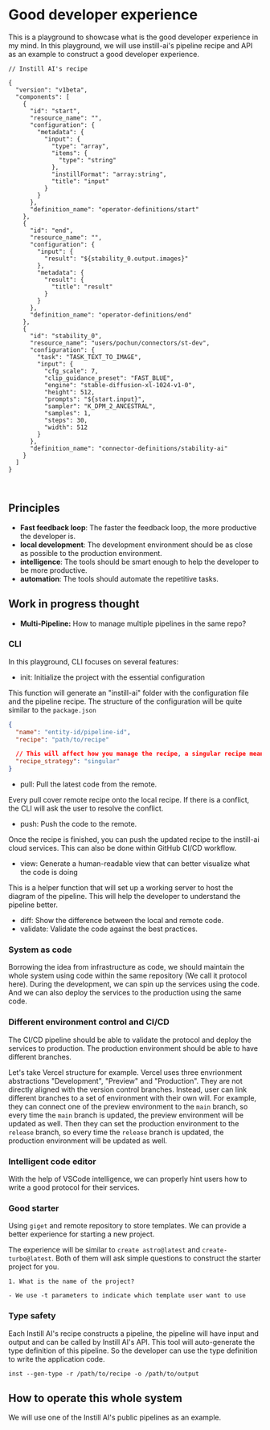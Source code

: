 # Good developer experience

This is a playground to showcase what is the good developer experience in my mind. In this playground, we will use instill-ai's pipeline recipe and API as an example to construct a good developer experience.

```
// Instill AI's recipe

{
  "version": "v1beta",
  "components": [
    {
      "id": "start",
      "resource_name": "",
      "configuration": {
        "metadata": {
          "input": {
            "type": "array",
            "items": {
              "type": "string"
            },
            "instillFormat": "array:string",
            "title": "input"
          }
        }
      },
      "definition_name": "operator-definitions/start"
    },
    {
      "id": "end",
      "resource_name": "",
      "configuration": {
        "input": {
          "result": "${stability_0.output.images}"
        },
        "metadata": {
          "result": {
            "title": "result"
          }
        }
      },
      "definition_name": "operator-definitions/end"
    },
    {
      "id": "stability_0",
      "resource_name": "users/pochun/connectors/st-dev",
      "configuration": {
        "task": "TASK_TEXT_TO_IMAGE",
        "input": {
          "cfg_scale": 7,
          "clip_guidance_preset": "FAST_BLUE",
          "engine": "stable-diffusion-xl-1024-v1-0",
          "height": 512,
          "prompts": "${start.input}",
          "sampler": "K_DPM_2_ANCESTRAL",
          "samples": 1,
          "steps": 30,
          "width": 512
        }
      },
      "definition_name": "connector-definitions/stability-ai"
    }
  ]
}



```

## Principles

- **Fast feedback loop**: The faster the feedback loop, the more productive the developer is.
- **local development**: The development environment should be as close as possible to the production environment.
- **intelligence**: The tools should be smart enough to help the developer to be more productive.
- **automation**: The tools should automate the repetitive tasks.

## Work in progress thought

- **Multi-Pipeline:** How to manage multiple pipelines in the same repo?

### CLI

In this playground, CLI focuses on several features:

- init: Initialize the project with the essential configuration

This function will generate an "instill-ai" folder with the configuration file and the pipeline recipe. The structure of the configuration will be quite similar to the `package.json`

```json
{
  "name": "entity-id/pipeline-id",
  "recipe": "path/to/recipe"

  // This will affect how you manage the recipe, a singular recipe mean the pipeline recipe is only maintained in one json file. A plural recipe will allow you to use $ref to reference different recipe.
  "recipe_strategy": "singular"
}
```

- pull: Pull the latest code from the remote.

Every pull cover remote recipe onto the local recipe. If there is a conflict, the CLI will ask the user to resolve the conflict.

- push: Push the code to the remote.

Once the recipe is finished, you can push the updated recipe to the instill-ai cloud services. This can also be done within GitHub CI/CD workflow.

- view: Generate a human-readable view that can better visualize what the code is doing

This is a helper function that will set up a working server to host the diagram of the pipeline. This will help the developer to understand the pipeline better.

- diff: Show the difference between the local and remote code.
- validate: Validate the code against the best practices.

### System as code

Borrowing the idea from infrastructure as code, we should maintain the whole system using code within the same repository (We call it protocol here). During the development, we can spin up the services using the code. And we can also deploy the services to the production using the same code.

### Different environment control and CI/CD

The CI/CD pipeline should be able to validate the protocol and deploy the services to production. The production environment should be able to have different branches.

Let's take Vercel structure for example. Vercel uses three envrionment abstractions "Development", "Preview" and "Production". They are not directly aligned with the version control branches. Instead, user can link different branches to a set of environment with their own will. For example, they can connect one of the preview environment to the `main` branch, so every time the `main` branch is updated, the preview environment will be updated as well. Then they can set the production environment to the `release` branch, so every time the `release` branch is updated, the production environment will be updated as well.

### Intelligent code editor

With the help of VSCode intelligence, we can properly hint users how to write a good protocol for their services.

### Good starter

Using `giget` and remote repository to store templates. We can provide a better experience for starting a new project.

The experience will be similar to `create astro@latest` and `create-turbo@latest`. Both of them will ask simple questions to construct the starter project for you.

```
1. What is the name of the project?

- We use -t parameters to indicate which template user want to use
```

### Type safety

Each Instill AI's recipe constructs a pipeline, the pipeline will have input and output and can be called by Instill AI's API. This tool will auto-generate the type definition of this pipeline. So the developer can use the type definition to write the application code.

```
inst --gen-type -r /path/to/recipe -o /path/to/output
```

## How to operate this whole system

We will use one of the Instill AI's public pipelines as an example.
